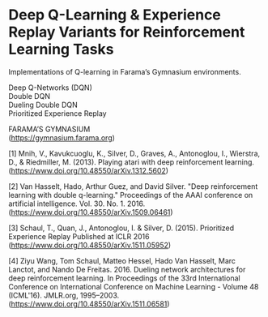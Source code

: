 # Deep Q-Learning & Experience Replay Variants for Reinforcement Learning Tasks

Implementations of Q-learning in Farama’s Gymnasium environments.

Deep Q-Networks (DQN) <br>
Double DQN <br>
Dueling Double DQN <br>
Prioritized Experience Replay <br>

FARAMA’S GYMNASIUM <br>
(https://gymnasium.farama.org)

[1] Mnih, V., Kavukcuoglu, K., Silver, D., Graves, A., Antonoglou, I., Wierstra, D., & Riedmiller, M. (2013). Playing atari with deep reinforcement learning.(https://www.doi.org/10.48550/arXiv.1312.5602)

[2] Van Hasselt, Hado, Arthur Guez, and David Silver. "Deep reinforcement learning with double q-learning." Proceedings of the AAAI conference on artificial intelligence. Vol. 30. No. 1. 2016. (https://www.doi.org/10.48550/arXiv.1509.06461)

[3] Schaul, T., Quan, J., Antonoglou, I. & Silver, D. (2015). Prioritized Experience Replay Published at ICLR 2016 (https://www.doi.org/10.48550/arXiv.1511.05952)

[4] Ziyu Wang, Tom Schaul, Matteo Hessel, Hado Van Hasselt, Marc Lanctot, and Nando De Freitas. 2016. Dueling network architectures for deep reinforcement learning. In Proceedings of the 33rd International Conference on International Conference on Machine Learning - Volume 48 (ICML'16). JMLR.org, 1995–2003.(https://www.doi.org/10.48550/arXiv.1511.06581)
